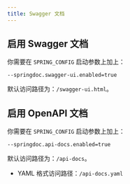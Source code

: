 ```yaml
---
title: Swagger 文档
---
```


## 启用 Swagger 文档

你需要在 `SPRING_CONFIG` 启动参数上加上：

```shell
--springdoc.swagger-ui.enabled=true
```

默认访问路径为：`/swagger-ui.html`。

## 启用 OpenAPI 文档

你需要在 `SPRING_CONFIG` 启动参数上加上：

```shell
--springdoc.api-docs.enabled=true
```

默认访问路径为：`/api-docs`。

- YAML 格式访问路径：`/api-docs.yaml`
